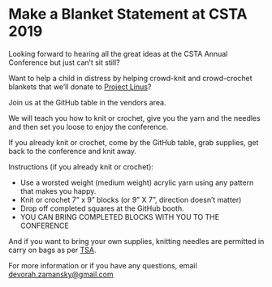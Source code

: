 # Make a Blanket Statement at CSTA 2019

Looking forward to hearing all the great ideas at the CSTA Annual Conference but just can’t sit still? 

Want to help a child in distress by helping crowd-knit and crowd-crochet blankets that we’ll donate to [Project Linus](https://www.projectlinus.org/)?

Join us at the GitHub table in the vendors area. 

We will teach you how to knit or crochet, give you the yarn and the needles  and then set you loose to enjoy the conference. 

If you already knit or crochet, come by the GitHub table, grab supplies, get back to the conference and knit away.

Instructions (if you already knit or crochet):

 - Use a worsted weight (medium weight) acrylic yarn using any pattern that makes you happy.
 - Knit or crochet 7” x 9” blocks (or 9” X 7”, direction doesn’t matter)
 - Drop off completed squares at the GitHub booth.
 - YOU CAN BRING COMPLETED BLOCKS WITH YOU TO THE CONFERENCE


And if you want to bring your own supplies, knitting needles are permitted in carry on bags as per [TSA](https://www.tsa.gov/travel/security-screening/whatcanibring/items/knitting-needles).

For more information or if you have any questions, email [devorah.zamansky@gmail.com](mailto:devorah.zamansky@gmail.com)





